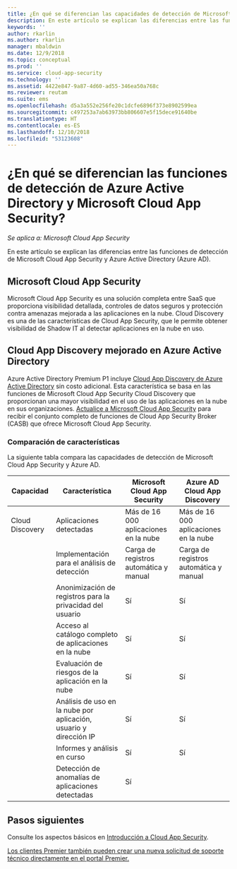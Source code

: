 ```yaml
---
title: ¿En qué se diferencian las capacidades de detección de Microsoft Cloud App Security y de Azure AD? | Microsoft Docs
description: En este artículo se explican las diferencias entre las funciones de detección de Microsoft Cloud App Security y Azure AD.
keywords: ''
author: rkarlin
ms.author: rkarlin
manager: mbaldwin
ms.date: 12/9/2018
ms.topic: conceptual
ms.prod: ''
ms.service: cloud-app-security
ms.technology: ''
ms.assetid: 4422e847-9a87-4d60-ad55-346ea50a768c
ms.reviewer: reutam
ms.suite: ems
ms.openlocfilehash: d5a3a552e256fe20c1dcfe6896f373e8902599ea
ms.sourcegitcommit: c497253a7ab63973bb806607e5f15dece91640be
ms.translationtype: HT
ms.contentlocale: es-ES
ms.lasthandoff: 12/10/2018
ms.locfileid: "53123608"
---
```

# <a name="what-are-the-differences-in-discovery-capabilities-for-azure-active-directory-and-microsoft-cloud-app-security"></a>¿En qué se diferencian las funciones de detección de Azure Active Directory y Microsoft Cloud App Security?

*Se aplica a: Microsoft Cloud App Security*

En este artículo se explican las diferencias entre las funciones de detección de Microsoft Cloud App Security y Azure Active Directory (Azure AD).

## <a name="microsoft-cloud-app-security"></a>Microsoft Cloud App Security 

Microsoft Cloud App Security es una solución completa entre SaaS que proporciona visibilidad detallada, controles de datos seguros y protección contra amenazas mejorada a las aplicaciones en la nube. Cloud Discovery es una de las características de Cloud App Security, que le permite obtener visibilidad de Shadow IT al detectar aplicaciones en la nube en uso. 

## <a name="enhanced-cloud-app-discovery-in-azure-active-directory"></a>Cloud App Discovery mejorado en Azure Active Directory

Azure Active Directory Premium P1 incluye [Cloud App Discovery de Azure Active Directory](https://aka.ms/caddocsnew) sin costo adicional. Esta característica se basa en las funciones de Microsoft Cloud App Security Cloud Discovery que proporcionan una mayor visibilidad en el uso de las aplicaciones en la nube en sus organizaciones. [Actualice a Microsoft Cloud App Security](https://www.microsoft.com/cloud-platform/cloud-app-security) para recibir el conjunto completo de funciones de Cloud App Security Broker (CASB) que ofrece Microsoft Cloud App Security.

### <a name="feature-comparison"></a>Comparación de características

La siguiente tabla compara las capacidades de detección de Microsoft Cloud App Security y Azure AD.

|Capacidad|Característica|Microsoft Cloud App Security|Azure AD Cloud App Discovery|
|----|----|----|----|
|Cloud Discovery|Aplicaciones detectadas|Más de 16 000 aplicaciones en la nube|Más de 16 000 aplicaciones en la nube|
||Implementación para el análisis de detección|Carga de registros automática y manual|Carga de registros automática y manual|
||Anonimización de registros para la privacidad del usuario|Sí|Sí|
||Acceso al catálogo completo de aplicaciones en la nube|Sí|Sí|
||Evaluación de riesgos de la aplicación en la nube|Sí|Sí|
||Análisis de uso en la nube por aplicación, usuario y dirección IP|Sí|Sí|
||Informes y análisis en curso|Sí|Sí|
||Detección de anomalías de aplicaciones detectadas|Sí||

## <a name="next-steps"></a>Pasos siguientes 

Consulte los aspectos básicos en [Introducción a Cloud App Security](getting-started-with-cloud-app-security.md).    

[Los clientes Premier también pueden crear una nueva solicitud de soporte técnico directamente en el portal Premier.](https://premier.microsoft.com/)   
